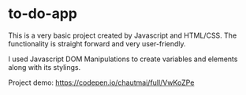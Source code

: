 # to-do-app

This is a very basic project created by Javascript and HTML/CSS.
The functionality is straight forward and very user-friendly.

I used Javascript DOM Manipulations to create variables and elements along with its stylings.

Project demo: https://codepen.io/chautmai/full/VwKoZPe
